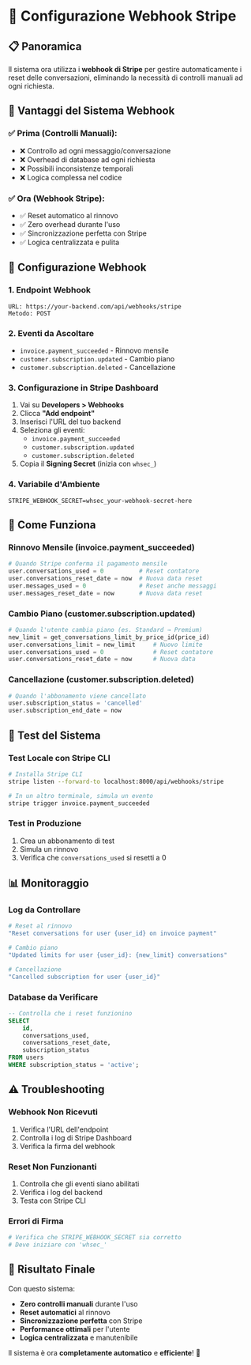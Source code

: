 # 🔗 Configurazione Webhook Stripe

## 📋 Panoramica

Il sistema ora utilizza i **webhook di Stripe** per gestire automaticamente i reset delle conversazioni, eliminando la necessità di controlli manuali ad ogni richiesta.

## 🎯 Vantaggi del Sistema Webhook

### ✅ **Prima (Controlli Manuali):**
- ❌ Controllo ad ogni messaggio/conversazione
- ❌ Overhead di database ad ogni richiesta
- ❌ Possibili inconsistenze temporali
- ❌ Logica complessa nel codice

### ✅ **Ora (Webhook Stripe):**
- ✅ Reset automatico al rinnovo
- ✅ Zero overhead durante l'uso
- ✅ Sincronizzazione perfetta con Stripe
- ✅ Logica centralizzata e pulita

## 🔧 Configurazione Webhook

### 1. **Endpoint Webhook**
```
URL: https://your-backend.com/api/webhooks/stripe
Metodo: POST
```

### 2. **Eventi da Ascoltare**
- `invoice.payment_succeeded` - Rinnovo mensile
- `customer.subscription.updated` - Cambio piano
- `customer.subscription.deleted` - Cancellazione

### 3. **Configurazione in Stripe Dashboard**

1. Vai su **Developers > Webhooks**
2. Clicca **"Add endpoint"**
3. Inserisci l'URL del tuo backend
4. Seleziona gli eventi:
   - `invoice.payment_succeeded`
   - `customer.subscription.updated` 
   - `customer.subscription.deleted`
5. Copia il **Signing Secret** (inizia con `whsec_`)

### 4. **Variabile d'Ambiente**
```env
STRIPE_WEBHOOK_SECRET=whsec_your-webhook-secret-here
```

## 🔄 Come Funziona

### **Rinnovo Mensile (invoice.payment_succeeded)**
```python
# Quando Stripe conferma il pagamento mensile
user.conversations_used = 0          # Reset contatore
user.conversations_reset_date = now  # Nuova data reset
user.messages_used = 0               # Reset anche messaggi
user.messages_reset_date = now       # Nuova data reset
```

### **Cambio Piano (customer.subscription.updated)**
```python
# Quando l'utente cambia piano (es. Standard → Premium)
new_limit = get_conversations_limit_by_price_id(price_id)
user.conversations_limit = new_limit     # Nuovo limite
user.conversations_used = 0              # Reset contatore
user.conversations_reset_date = now      # Nuova data
```

### **Cancellazione (customer.subscription.deleted)**
```python
# Quando l'abbonamento viene cancellato
user.subscription_status = 'cancelled'
user.subscription_end_date = now
```

## 🚀 Test del Sistema

### **Test Locale con Stripe CLI**
```bash
# Installa Stripe CLI
stripe listen --forward-to localhost:8000/api/webhooks/stripe

# In un altro terminale, simula un evento
stripe trigger invoice.payment_succeeded
```

### **Test in Produzione**
1. Crea un abbonamento di test
2. Simula un rinnovo
3. Verifica che `conversations_used` si resetti a 0

## 📊 Monitoraggio

### **Log da Controllare**
```bash
# Reset al rinnovo
"Reset conversations for user {user_id} on invoice payment"

# Cambio piano
"Updated limits for user {user_id}: {new_limit} conversations"

# Cancellazione
"Cancelled subscription for user {user_id}"
```

### **Database da Verificare**
```sql
-- Controlla che i reset funzionino
SELECT 
    id, 
    conversations_used, 
    conversations_reset_date,
    subscription_status
FROM users 
WHERE subscription_status = 'active';
```

## ⚠️ Troubleshooting

### **Webhook Non Ricevuti**
1. Verifica l'URL dell'endpoint
2. Controlla i log di Stripe Dashboard
3. Verifica la firma del webhook

### **Reset Non Funzionanti**
1. Controlla che gli eventi siano abilitati
2. Verifica i log del backend
3. Testa con Stripe CLI

### **Errori di Firma**
```python
# Verifica che STRIPE_WEBHOOK_SECRET sia corretto
# Deve iniziare con 'whsec_'
```

## 🎉 Risultato Finale

Con questo sistema:
- **Zero controlli manuali** durante l'uso
- **Reset automatici** al rinnovo
- **Sincronizzazione perfetta** con Stripe
- **Performance ottimali** per l'utente
- **Logica centralizzata** e manutenibile

Il sistema è ora **completamente automatico** e **efficiente**! 🚀
